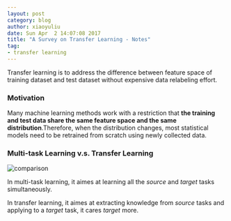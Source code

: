 ```yaml
---
layout: post
category: blog
author: xiaoyuliu
date: Sun Apr  2 14:07:08 2017
title: "A Survey on Transfer Learning - Notes"
tag:
- transfer learning
---
```


Transfer learning is to address the difference between feature space of training dataset and test dataset without expensive data relabeling effort.

### Motivation

Many machine learning methods work with a restriction that **the training and test data share the same feature space and the same distribution**.Therefore, when the distribution changes, most statistical models need to be retrained from scratch using newly collected data.

### Multi-task Learning v.s. Transfer Learning

![comparison][1]

In multi-task learning, it aimes at learning all the *source* and *target* tasks simultaneously.

In transfer learning, it aimes at extracting knowledge from *source* tasks and applying to a *target* task, it cares *target* more.


[1]: https://cl.ly/0R1l0620011Q/Image%202017-04-02%20at%205.42.26%20PM.png